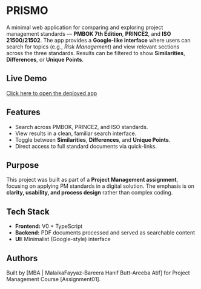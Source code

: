 # PRISMO

A minimal web application for comparing and exploring project management standards — **PMBOK 7th Edition**, **PRINCE2**, and **ISO 21500/21502**.
The app provides a **Google-like interface** where users can search for topics (e.g., *Risk Management*) and view relevant sections across the three standards. Results can be filtered to show **Similarities**, **Differences**, or **Unique Points**.

## Live Demo

[Click here to open the deployed app](https://pm-assignment01.vercel.app/)

## Features

* Search across PMBOK, PRINCE2, and ISO standards.
* View results in a clean, familiar search interface.
* Toggle between **Similarities**, **Differences**, and **Unique Points**.
* Direct access to full standard documents via quick-links.

## Purpose

This project was built as part of a **Project Management assignment**, focusing on applying PM standards in a digital solution. The emphasis is on **clarity, usability, and process design** rather than complex coding.

## Tech Stack

* **Frontend:** V0 + TypeScript
* **Backend:** PDF documents processed and served as searchable content
* **UI:** Minimalist (Google-style) interface

## Authors

Built by [MBA | MalaikaFayyaz-Bareera Hanif Butt-Areeba Atif] for Project Management Course [Assignment01].


